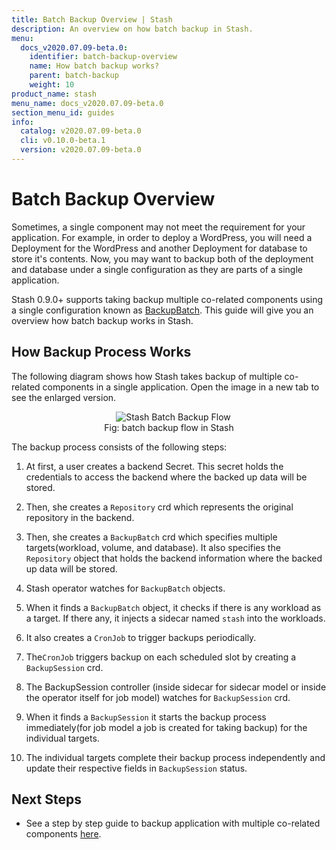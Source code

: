 ```yaml
---
title: Batch Backup Overview | Stash
description: An overview on how batch backup in Stash.
menu:
  docs_v2020.07.09-beta.0:
    identifier: batch-backup-overview
    name: How batch backup works?
    parent: batch-backup
    weight: 10
product_name: stash
menu_name: docs_v2020.07.09-beta.0
section_menu_id: guides
info:
  catalog: v2020.07.09-beta.0
  cli: v0.10.0-beta.1
  version: v2020.07.09-beta.0
---
```


# Batch Backup Overview

Sometimes, a single component may not meet the requirement for your application. For example, in order to deploy a WordPress, you will need a Deployment for the WordPress and another Deployment for database to store it's contents. Now, you may want to backup both of the deployment and database under a single configuration as they are parts of a single application.

Stash 0.9.0+ supports taking backup multiple co-related components using a single configuration known as [BackupBatch](/docs/v2020.07.09-beta.0/concepts/crds/backupbatch). This guide will give you an overview how batch backup works in Stash.

## How Backup Process Works

The following diagram shows how Stash takes backup of multiple co-related components in a single application. Open the image in a new tab to see the enlarged version.

<figure align="center">
  <img alt="Stash Batch Backup Flow" src="/docs/v2020.07.09-beta.0/images/guides/latest/batch-backup/batchbackup_overview.svg">
<figcaption align="center">Fig: batch backup flow in Stash</figcaption>
</figure>

The backup process consists of the following steps:

1. At first, a user creates a backend Secret. This secret holds the credentials to access the backend where the backed up data will be stored.

2. Then, she creates a `Repository` crd which represents the original repository in the backend.

3. Then, she creates a `BackupBatch` crd which specifies multiple targets(workload, volume, and database). It also specifies the `Repository` object that holds the backend information where the backed up data will be stored.

4. Stash operator watches for `BackupBatch` objects.

5. When it finds a `BackupBatch` object, it checks if there is any workload as a target. If there any, it injects a sidecar named `stash` into the workloads.

6. It also creates a `CronJob` to trigger backups periodically.

7. The`CronJob` triggers backup on each scheduled slot by creating a `BackupSession` crd.

8. The BackupSession controller (inside sidecar for sidecar model or inside the operator itself for job model) watches for `BackupSession` crd.

9. When it finds a `BackupSession` it starts the backup process immediately(for job model a job is created for taking backup) for the individual targets.

10. The individual targets complete their backup process independently and update their respective fields in `BackupSession` status.

## Next Steps

- See a step by step guide to backup application with multiple co-related components [here](/docs/v2020.07.09-beta.0/guides/latest/batch-backup/batch-backup).